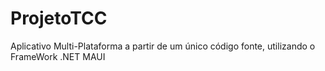 # ProjetoTCC

Aplicativo Multi-Plataforma a partir de um único código fonte, utilizando o FrameWork .NET MAUI
